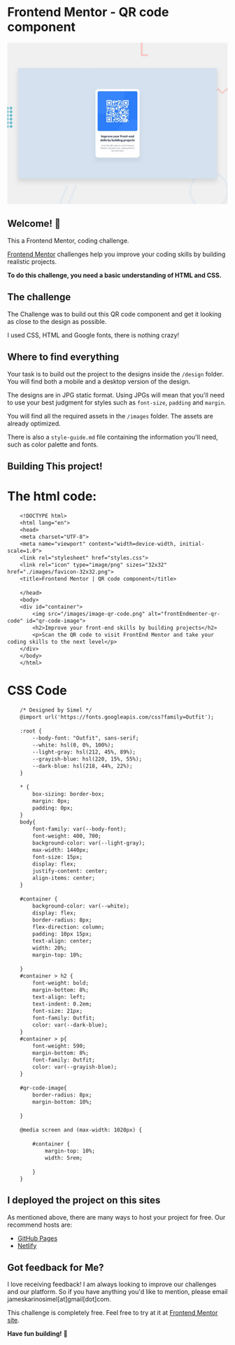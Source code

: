 # Frontend Mentor - QR code component

![Design preview for the QR code component coding challenge](./design/desktop-preview.jpg)

## Welcome! 👋

This a Frontend Mentor, coding challenge.

[Frontend Mentor](https://www.frontendmentor.io) challenges help you improve your coding skills by building realistic projects.

**To do this challenge, you need a basic understanding of HTML and CSS.**

## The challenge

The Challenge was to build out this QR code component and get it looking as close to the design as possible.

I used CSS, HTML and Google fonts, there is nothing crazy!

## Where to find everything

Your task is to build out the project to the designs inside the `/design` folder. You will find both a mobile and a desktop version of the design. 

The designs are in JPG static format. Using JPGs will mean that you'll need to use your best judgment for styles such as `font-size`, `padding` and `margin`. 

You will find all the required assets in the `/images` folder. The assets are already optimized.

There is also a `style-guide.md` file containing the information you'll need, such as color palette and fonts.

## Building This project!
# The html code:
```
    <!DOCTYPE html>
    <html lang="en">
    <head>
    <meta charset="UTF-8">
    <meta name="viewport" content="width=device-width, initial-scale=1.0">
    <link rel="stylesheet" href="styles.css">
    <link rel="icon" type="image/png" sizes="32x32" href="./images/favicon-32x32.png">
    <title>Frontend Mentor | QR code component</title>

    </head>
    <body>  
    <div id="container">
        <img src="/images/image-qr-code.png" alt="frontEndmenter-qr-code" id="qr-code-image">
        <h2>Improve your front-end skills by building projects</h2>
        <p>Scan the QR code to visit FrontEnd Mentor and take your coding skills to the next level</p>
    </div>
    </body>
    </html>
```
# CSS Code
```
    /* Designed by Simel */
    @import url('https://fonts.googleapis.com/css?family=Outfit');

    :root {
        --body-font: "Outfit", sans-serif;
        --white: hsl(0, 0%, 100%);
        --light-gray: hsl(212, 45%, 89%);
        --grayish-blue: hsl(220, 15%, 55%);
        --dark-blue: hsl(218, 44%, 22%);
    }

    * {
        box-sizing: border-box;
        margin: 0px;
        padding: 0px;
    }
    body{
        font-family: var(--body-font);
        font-weight: 400, 700;
        background-color: var(--light-gray);
        max-width: 1440px;
        font-size: 15px;
        display: flex;
        justify-content: center;
        align-items: center;
    }

    #container {
        background-color: var(--white);
        display: flex;
        border-radius: 8px;
        flex-direction: column;
        padding: 10px 15px;
        text-align: center;
        width: 20%;
        margin-top: 10%;
        
    }
    #container > h2 {
        font-weight: bold;
        margin-bottom: 8%;
        text-align: left;
        text-indent: 0.2em;
        font-size: 21px;
        font-family: Outfit;
        color: var(--dark-blue);
    }
    #container > p{
        font-weight: 590;
        margin-bottom: 8%;
        font-family: Outfit;
        color: var(--grayish-blue);
    }

    #qr-code-image{
        border-radius: 8px;
        margin-bottom: 10%;
        
    }

    @media screen and (max-width: 1020px) {
            
        #container {
            margin-top: 10%;
            width: 5rem;

        } 
    }
```

## I deployed the project on this sites

As mentioned above, there are many ways to host your project for free. Our recommend hosts are:

- [GitHub Pages](https://pages.github.com/)
- [Netlify](https://genuine1.netlify.com/)

## Got feedback for Me?

I love receiving feedback! I am always looking to improve our challenges and our platform. So if you have anything you'd like to mention, please email jameskarinosimel[at]gmail[dot]com. 

This challenge is completely free. Feel free to try at it at [Frontend Mentor site](https://www.frontendmentor.io).

**Have fun building!** 🚀
